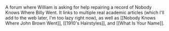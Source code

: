 A forum where William is asking for help repairing a record of Nobody Knows Where Billy Went. It links to multiple real academic articles (which I'll add to the web later, I'm too lazy right now), as well as [[Nobody Knows Where John Brown Went]], [[1910's Hairstyles]], and [[What Is Your Name]].